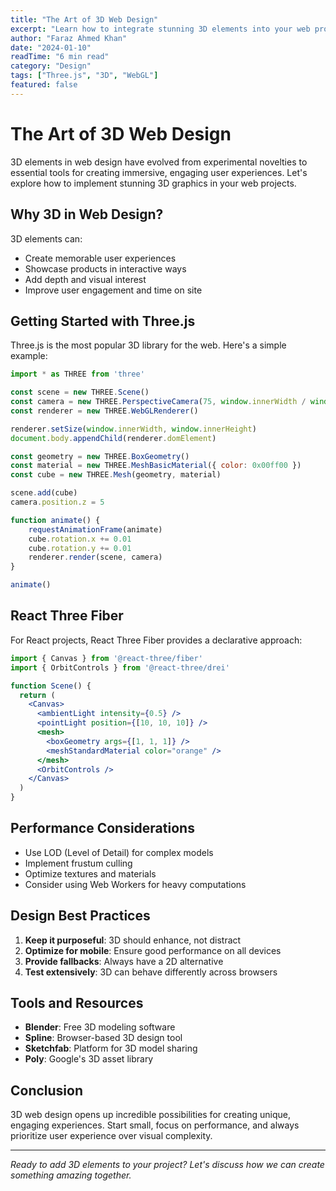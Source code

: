 ```yaml
---
title: "The Art of 3D Web Design"
excerpt: "Learn how to integrate stunning 3D elements into your web projects using Three.js and React Three Fiber."
author: "Faraz Ahmed Khan"
date: "2024-01-10"
readTime: "6 min read"
category: "Design"
tags: ["Three.js", "3D", "WebGL"]
featured: false
---
```


# The Art of 3D Web Design

3D elements in web design have evolved from experimental novelties to essential tools for creating immersive, engaging user experiences. Let's explore how to implement stunning 3D graphics in your web projects.

## Why 3D in Web Design?

3D elements can:
- Create memorable user experiences
- Showcase products in interactive ways
- Add depth and visual interest
- Improve user engagement and time on site

## Getting Started with Three.js

Three.js is the most popular 3D library for the web. Here's a simple example:

```javascript
import * as THREE from 'three'

const scene = new THREE.Scene()
const camera = new THREE.PerspectiveCamera(75, window.innerWidth / window.innerHeight, 0.1, 1000)
const renderer = new THREE.WebGLRenderer()

renderer.setSize(window.innerWidth, window.innerHeight)
document.body.appendChild(renderer.domElement)

const geometry = new THREE.BoxGeometry()
const material = new THREE.MeshBasicMaterial({ color: 0x00ff00 })
const cube = new THREE.Mesh(geometry, material)

scene.add(cube)
camera.position.z = 5

function animate() {
    requestAnimationFrame(animate)
    cube.rotation.x += 0.01
    cube.rotation.y += 0.01
    renderer.render(scene, camera)
}

animate()
```

## React Three Fiber

For React projects, React Three Fiber provides a declarative approach:

```jsx
import { Canvas } from '@react-three/fiber'
import { OrbitControls } from '@react-three/drei'

function Scene() {
  return (
    <Canvas>
      <ambientLight intensity={0.5} />
      <pointLight position={[10, 10, 10]} />
      <mesh>
        <boxGeometry args={[1, 1, 1]} />
        <meshStandardMaterial color="orange" />
      </mesh>
      <OrbitControls />
    </Canvas>
  )
}
```

## Performance Considerations

- Use LOD (Level of Detail) for complex models
- Implement frustum culling
- Optimize textures and materials
- Consider using Web Workers for heavy computations

## Design Best Practices

1. **Keep it purposeful**: 3D should enhance, not distract
2. **Optimize for mobile**: Ensure good performance on all devices
3. **Provide fallbacks**: Always have a 2D alternative
4. **Test extensively**: 3D can behave differently across browsers

## Tools and Resources

- **Blender**: Free 3D modeling software
- **Spline**: Browser-based 3D design tool
- **Sketchfab**: Platform for 3D model sharing
- **Poly**: Google's 3D asset library

## Conclusion

3D web design opens up incredible possibilities for creating unique, engaging experiences. Start small, focus on performance, and always prioritize user experience over visual complexity.

---

*Ready to add 3D elements to your project? Let's discuss how we can create something amazing together.*